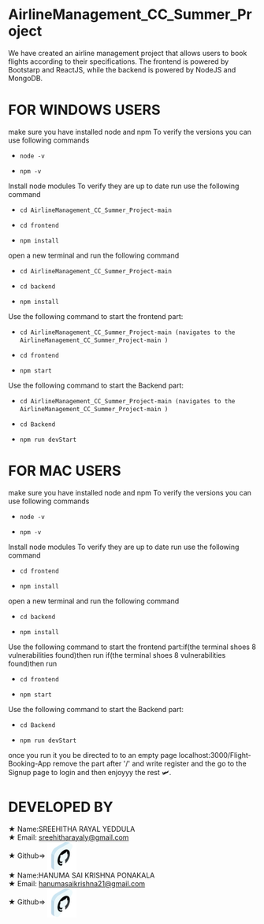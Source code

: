 # AirlineManagement_CC_Summer_Project
We have created an airline management project that allows users to book flights according to their specifications. The frontend is powered by Bootstarp and ReactJS, while the backend is powered by NodeJS and MongoDB.
# FOR WINDOWS USERS
make sure you have installed node and npm
To verify the versions you can use following commands
*     node -v
*     npm -v

Install node modules
To verify they are up to date run use the following command
*     cd AirlineManagement_CC_Summer_Project-main
*     cd frontend
*     npm install
open a new terminal and run the following command
*     cd AirlineManagement_CC_Summer_Project-main
*     cd backend
*     npm install

Use the following command to start the frontend part:
*     cd AirlineManagement_CC_Summer_Project-main (navigates to the AirlineManagement_CC_Summer_Project-main )
*     cd frontend
*     npm start 

Use the following command to start the Backend part:
*     cd AirlineManagement_CC_Summer_Project-main (navigates to the AirlineManagement_CC_Summer_Project-main )
*     cd Backend
*     npm run devStart

# FOR MAC USERS
make sure you have installed node and npm
To verify the versions you can use following commands
*     node -v
*     npm -v

Install node modules
To verify they are up to date run use the following command
*     cd frontend
*     npm install
open a new terminal and run the following command
*     cd backend
*     npm install

Use the following command to start the frontend part:if(the terminal shoes 8 vulnerabilities found)then run
if(the terminal shoes 8 vulnerabilities found)then run
*     cd frontend
*     npm start 

Use the following command to start the Backend part:
*     cd Backend
*     npm run devStart

once you run it you be directed to to an empty page 
localhost:3000/Flight-Booking-App
remove the part after '/' and write register
and the go to the Signup page to login and then enjoyyy the rest 🛩️.

# DEVELOPED BY
<span>★ Name:SREEHITHA RAYAL YEDDULA </span>
<br>
<span>★ Email: sreehitharayaly@gmail.com</span>
<br>
<span>★ Github=></span> <a href="https://github.com/sree212212" target="blank"><img align="center" src="https://github.com/hanumasaikrish21/AirlineManagement_CC_Summer_Project/blob/main/github.svg" alt="Sreehitha Rayal" height="60" width="60" /></a>
 <br>
<span>★ Name:HANUMA SAI KRISHNA PONAKALA </span>
<br>
<span>★ Email: hanumasaikrishna21@gmail.com</span>
<br>
<span>★ Github=></span> <a href="https://github.com/hanumasaikrish21" target="blank"><img align="center" src="https://github.com/hanumasaikrish21/AirlineManagement_CC_Summer_Project/blob/main/github.svg" alt="hanuma sai krishna" height="60" width="60" /></a>

